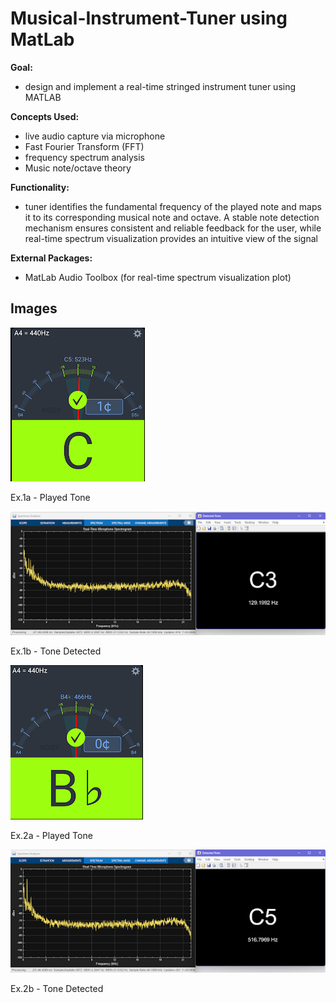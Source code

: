 # Musical-Instrument-Tuner using MatLab
**Goal:** 
- design and implement a real-time stringed instrument tuner using MATLAB
  
**Concepts Used:** 
- live audio capture via microphone
- Fast Fourier Transform (FFT)
- frequency spectrum analysis
- Music note/octave theory
  
**Functionality:**
- tuner identifies the fundamental frequency of the played note and maps it to its corresponding musical note and octave. A stable note detection mechanism ensures consistent and reliable feedback for the user, while real-time spectrum visualization provides an intuitive view of the signal
  
**External Packages:**
- MatLab Audio Toolbox (for real-time spectrum visualization plot)




## Images
![Ex.1 - Played Tone](./utils/images/ex1_tone.png)

Ex.1a - Played Tone

![Ex.1 - Played Tone](./utils/images/ex1_tuner.png)

Ex.1b - Tone Detected

![Ex.1 - Played Tone](./utils/images/ex2_tone.png)

Ex.2a - Played Tone

![Ex.1 - Played Tone](./utils/images/ex2_tuner.png)

Ex.2b - Tone Detected

